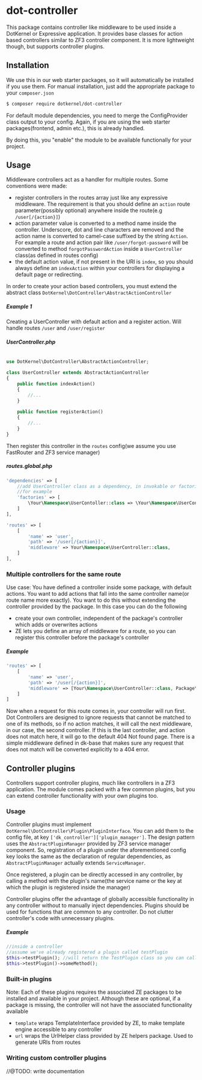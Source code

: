 # dot-controller

This package contains controller like middleware to be used inside a DotKernel or Expressive application. It provides base classes for action based controllers similar to ZF3 controller component. It is more lightweight though, but supports controller plugins.

## Installation

We use this in our web starter packages, so it will automatically be installed if you use them. For manual installation, just add the appropriate package to your `composer.json`

```bash
$ composer require dotkernel/dot-controller
```

For default module dependencies, you need to merge the ConfigProvider class output to your config. Again, if you are using the web starter packages(frontend, admin etc.), this is already handled.

By doing this, you "enable" the module to be available functionally for your project.

## Usage

Middleware controllers act as a handler for multiple routes. Some conventions were made:
- register controllers in the routes array just like any expressive middleware. The requirement is that you should define an `action` route parameter(possibly optional) anywhere inside the route(e.g `/user[/{action}]`)
- action parameter value is converted to a method name inside the controller. Underscore, dot and line characters are removed and the action name is converted to camel-case suffixed by the string `Action`. For example a route and action pair like `/user/forgot-password` will be converted to method `forgotPasswordAction` inside a `UserController` class(as defined in routes config)
- the default action value, if not present in the URI is `index`, so you should always define an `indexAction` within your controllers for displaying a default page or redirecting.

In order to create your action based controllers, you must extend the abstract class `DotKernel\DotController\AbstractActionController`

##### Example 1
Creating a UserController with default action and a register action. Will handle routes `/user` and `/user/register`

##### UserController.php
```php

use DotKernel\DotController\AbstractActionController;

class UserController extends AbstractActionController
{
    public function indexAction()
    {
        //...
    }
    
    public function registerAction()
    {
        //...
    }
}
```

Then register this controller in the `routes` config(we assume you use FastRouter and ZF3 service manager)
##### routes.global.php
```php
'dependencies' => [
    //add UserController class as a dependency, in invokable or factories etc.
    //for example
    'factories' => [
        \Your\Namespace\UserContoller::class => \Your\Namespace\UserContollerFactory::class, 
    ]
],

'routes' => [
    [
        'name' => 'user',
        'path' => '/user[/{action}]',
        'middleware' => Your\Namespace\UserController::class,
    ]
],
```

### Multiple controllers for the same route

Use case: You have defined a controller inside some package, with default actions. You want to add actions that fall into the same controller name(or route name more exactly). You want to do this without extending the controller provided by the package. In this case you can do the following
- create your own controller, independent of the package's controller which adds or overwrites actions
- ZE lets you define an array of middleware for a route, so you can register this controller before the package's controller

##### Example
```php
'routes' => [
    [
        'name' => 'user',
        'path' => '/user[/{action}]',
        'middleware' => [Your\Namespace\UserController::class, Package\UserController::class],
    ]
]
```

Now when a request for this route comes in, your controller will run first. Dot Controllers are designed to ignore requests that cannot be matched to one of its methods, so if no action matches, it will call the next middleware, in our case, the second controller. 
If this is the last controller, and action does not match here, it will go to the default 404 Not found page. There is a simple middleware defined in dk-base that makes sure any request that does not match will be converted explicitly to a 404 error.

## Controller plugins

Controllers support controller plugins, much like controllers in a ZF3 application. The module comes packed with a few common plugins, but you can extend controller functionality with your own plugins too.

### Usage

Controller plugins must implement `DotKernel\DotController\Plugin\PluginInterface`. You can add them to the config file, at key `['dk_controller']['plugin_manager']`. The design pattern uses the `AbstractPluginManager` provided by ZF3 service manager component. So, registration of a plugin under the aforementioned config key looks the same as the declaration of regular dependencies, as `AbstractPluginManager` actually extends `ServiceManager`.

Once registered, a plugin can be directly accessed in any controller, by calling a method with the plugin's name(the service name or the key at which the plugin is registered inside the manager)

Controller plugins offer the advantage of globally accessible functionality in any controller without to manually inject dependencies. Plugins should be used for functions that are common to any controller. Do not clutter controller's code with unnecessary plugins.

##### Example
```php
//inside a controller
//assume we've already registered a plugin called testPlugin
$this->testPlugin(); //will return the TestPlugin class so you can call any public defined method on it
$this->testPlugin()->someMethod();
```

### Built-in plugins
Note: Each of these plugins requires the associated ZE packages to be installed and available in your project.
Although these are optional, if a package is missing, the controller will not have the associated functionality available

- `template` wraps TemplateInterface provided by ZE, to make template engine accessible to any controller
- `url` wraps the UrlHelper class provided by ZE helpers package. Used to generate URIs from routes

### Writing custom controller plugins

//@TODO: write documentation